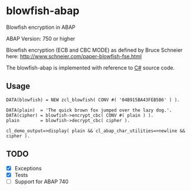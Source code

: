 # blowfish-abap
Blowfish encryption in ABAP

ABAP Version: 750 or higher

Blowfish encryption (ECB and CBC MODE) as defined by Bruce Schneier here: http://www.schneier.com/paper-blowfish-fse.html

The blowfish-abap is implemented with reference to [C#](https://www.schneier.com/code/blowfish.cs) source code.

## Usage
    DATA(blowfish) = NEW zcl_blowfish( CONV #( '04B915BA43FEB5B6' ) ).
    
    DATA(plain)  = 'The quick brown fox jumped over the lazy dog.'.
    DATA(cipher) = blowfish->encrypt_cbc( CONV #( plain ) ).
    plain        = blowfish->decrypt_cbc( cipher ).
    
    cl_demo_output=>display( plain && cl_abap_char_utilities=>newline && cipher ).

## TODO
- [x] Exceptions
- [x] Tests
- [ ] Support for ABAP 740
